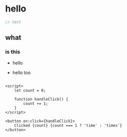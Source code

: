 <script>
  
</script>

# hello 
 
```js
// test
```

## what 

### is this

- hello

- hello too

```svelte example"

<script>
	let count = 0;

	function handleClick() {
		count += 1;
	}
</script>

<button on:click={handleClick}>
	Clicked {count} {count === 1 ? 'time' : 'times'}
</button>


```
<!-- <Button/> -->

<style>
</style>
